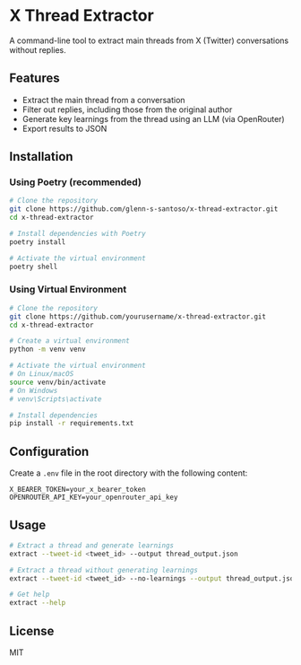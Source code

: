 # X Thread Extractor

A command-line tool to extract main threads from X (Twitter) conversations without replies.

## Features

- Extract the main thread from a conversation
- Filter out replies, including those from the original author
- Generate key learnings from the thread using an LLM (via OpenRouter)
- Export results to JSON

## Installation

### Using Poetry (recommended)

```bash
# Clone the repository
git clone https://github.com/glenn-s-santoso/x-thread-extractor.git
cd x-thread-extractor

# Install dependencies with Poetry
poetry install

# Activate the virtual environment
poetry shell
```

### Using Virtual Environment

```bash
# Clone the repository
git clone https://github.com/yourusername/x-thread-extractor.git
cd x-thread-extractor

# Create a virtual environment
python -m venv venv

# Activate the virtual environment
# On Linux/macOS
source venv/bin/activate
# On Windows
# venv\Scripts\activate

# Install dependencies
pip install -r requirements.txt
```

## Configuration

Create a `.env` file in the root directory with the following content:

```
X_BEARER_TOKEN=your_x_bearer_token
OPENROUTER_API_KEY=your_openrouter_api_key
```

## Usage

```bash
# Extract a thread and generate learnings
extract --tweet-id <tweet_id> --output thread_output.json

# Extract a thread without generating learnings
extract --tweet-id <tweet_id> --no-learnings --output thread_output.json

# Get help
extract --help
```

## License

MIT
